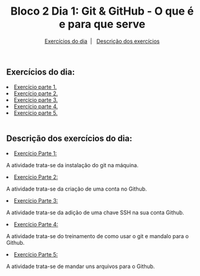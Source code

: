 <h1 align="center">Bloco 2 Dia 1: Git & GitHub - O que é e para que serve</h1>

<p align="center">
  <a href="#exercicio">Exercícios do dia</a>&nbsp;&nbsp;|&nbsp;&nbsp;
  <a href="#descricao">Descrição dos exercícios</a>
</p>

</br>
<h2 id="exercicio">Exercícios do dia:</h2>

<li><a href="#part_1">Exercício parte 1.</a></li>
<li><a href="#part_2">Exercício parte 2.</a></li>
<li><a href="#part_3">Exercício parte 3.</a></li>
<li><a href="#part_4">Exercício parte 4.</a></li>
<li><a href="#part_5">Exercício parte 5.</a></li>

</br>
<h2 id="descricao">Descrição dos exercícios do dia:</h2>

<li id="part_1"><a href="Dia_1/part_1.txt">Exercício Parte 1:</a></li>
<p>A atividade trata-se da instalação do git na máquina.</p>

<li id="part_2"><a href="Dia_1/part_2.txt">Exercício Parte 2:</a></li>
<p>A atividade trata-se da criação de uma conta no Github.</p>

<li id="part_3"><a href="Dia_1/part_3.txt">Exercício Parte 3:</a></li>
<p>A atividade trata-se da adição de uma chave SSH na sua conta Github.</p>

<li id="part_4"><a href="Dia_1/part_4.txt">Exercício Parte 4:</a></li>
<p>A atividade trata-se do treinamento de como usar o git e mandalo para o Github.</p>

<li id="part_5"><a href="Dia_1/part_5.txt">Exercício Parte 5:</a></li>
<p>A atividade trata-se de mandar uns arquivos para o Github.</p>